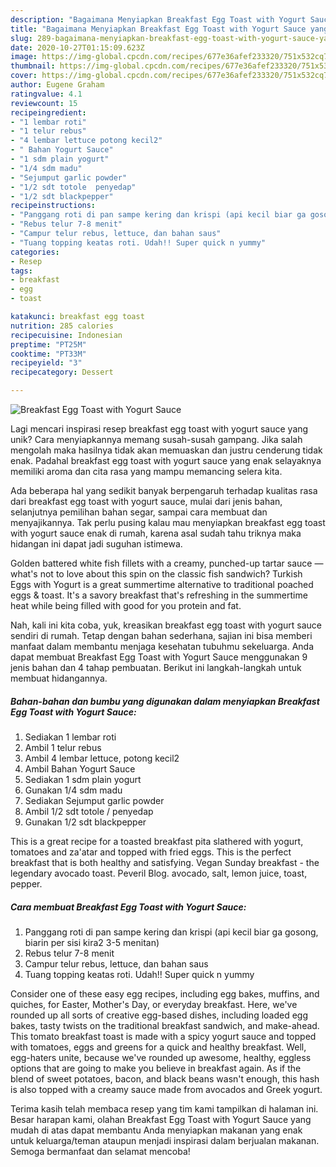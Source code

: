 ```yaml
---
description: "Bagaimana Menyiapkan Breakfast Egg Toast with Yogurt Sauce yang Lezat Sekali"
title: "Bagaimana Menyiapkan Breakfast Egg Toast with Yogurt Sauce yang Lezat Sekali"
slug: 289-bagaimana-menyiapkan-breakfast-egg-toast-with-yogurt-sauce-yang-lezat-sekali
date: 2020-10-27T01:15:09.623Z
image: https://img-global.cpcdn.com/recipes/677e36afef233320/751x532cq70/breakfast-egg-toast-with-yogurt-sauce-foto-resep-utama.jpg
thumbnail: https://img-global.cpcdn.com/recipes/677e36afef233320/751x532cq70/breakfast-egg-toast-with-yogurt-sauce-foto-resep-utama.jpg
cover: https://img-global.cpcdn.com/recipes/677e36afef233320/751x532cq70/breakfast-egg-toast-with-yogurt-sauce-foto-resep-utama.jpg
author: Eugene Graham
ratingvalue: 4.1
reviewcount: 15
recipeingredient:
- "1 lembar roti"
- "1 telur rebus"
- "4 lembar lettuce potong kecil2"
- " Bahan Yogurt Sauce"
- "1 sdm plain yogurt"
- "1/4 sdm madu"
- "Sejumput garlic powder"
- "1/2 sdt totole  penyedap"
- "1/2 sdt blackpepper"
recipeinstructions:
- "Panggang roti di pan sampe kering dan krispi (api kecil biar ga gosong, biarin per sisi kira2 3-5 menitan)"
- "Rebus telur 7-8 menit"
- "Campur telur rebus, lettuce, dan bahan saus"
- "Tuang topping keatas roti. Udah!! Super quick n yummy"
categories:
- Resep
tags:
- breakfast
- egg
- toast

katakunci: breakfast egg toast 
nutrition: 285 calories
recipecuisine: Indonesian
preptime: "PT25M"
cooktime: "PT33M"
recipeyield: "3"
recipecategory: Dessert

---
```



![Breakfast Egg Toast with Yogurt Sauce](https://img-global.cpcdn.com/recipes/677e36afef233320/751x532cq70/breakfast-egg-toast-with-yogurt-sauce-foto-resep-utama.jpg)

Lagi mencari inspirasi resep breakfast egg toast with yogurt sauce yang unik? Cara menyiapkannya memang susah-susah gampang. Jika salah mengolah maka hasilnya tidak akan memuaskan dan justru cenderung tidak enak. Padahal breakfast egg toast with yogurt sauce yang enak selayaknya memiliki aroma dan cita rasa yang mampu memancing selera kita.

Ada beberapa hal yang sedikit banyak berpengaruh terhadap kualitas rasa dari breakfast egg toast with yogurt sauce, mulai dari jenis bahan, selanjutnya pemilihan bahan segar, sampai cara membuat dan menyajikannya. Tak perlu pusing kalau mau menyiapkan breakfast egg toast with yogurt sauce enak di rumah, karena asal sudah tahu triknya maka hidangan ini dapat jadi suguhan istimewa.

Golden battered white fish fillets with a creamy, punched-up tartar sauce — what&#39;s not to love about this spin on the classic fish sandwich? Turkish Eggs with Yogurt is a great summertime alternative to traditional poached eggs &amp; toast. It&#39;s a savory breakfast that&#39;s refreshing in the summertime heat while being filled with good for you protein and fat.


Nah, kali ini kita coba, yuk, kreasikan breakfast egg toast with yogurt sauce sendiri di rumah. Tetap dengan bahan sederhana, sajian ini bisa memberi manfaat dalam membantu menjaga kesehatan tubuhmu sekeluarga. Anda dapat membuat Breakfast Egg Toast with Yogurt Sauce menggunakan 9 jenis bahan dan 4 tahap pembuatan. Berikut ini langkah-langkah untuk membuat hidangannya.

<!--inarticleads1-->

##### Bahan-bahan dan bumbu yang digunakan dalam menyiapkan Breakfast Egg Toast with Yogurt Sauce:

1. Sediakan 1 lembar roti
1. Ambil 1 telur rebus
1. Ambil 4 lembar lettuce, potong kecil2
1. Ambil  Bahan Yogurt Sauce
1. Sediakan 1 sdm plain yogurt
1. Gunakan 1/4 sdm madu
1. Sediakan Sejumput garlic powder
1. Ambil 1/2 sdt totole / penyedap
1. Gunakan 1/2 sdt blackpepper


This is a great recipe for a toasted breakfast pita slathered with yogurt, tomatoes and za&#39;atar and topped with fried eggs. This is the perfect breakfast that is both healthy and satisfying. Vegan Sunday breakfast - the legendary avocado toast. Peveril Blog. avocado, salt, lemon juice, toast, pepper. 

<!--inarticleads2-->

##### Cara membuat Breakfast Egg Toast with Yogurt Sauce:

1. Panggang roti di pan sampe kering dan krispi (api kecil biar ga gosong, biarin per sisi kira2 3-5 menitan)
1. Rebus telur 7-8 menit
1. Campur telur rebus, lettuce, dan bahan saus
1. Tuang topping keatas roti. Udah!! Super quick n yummy


Consider one of these easy egg recipes, including egg bakes, muffins, and quiches, for Easter, Mother&#39;s Day, or everyday breakfast. Here, we&#39;ve rounded up all sorts of creative egg-based dishes, including loaded egg bakes, tasty twists on the traditional breakfast sandwich, and make-ahead. This tomato breakfast toast is made with a spicy yogurt sauce and topped with tomatoes, eggs and greens for a quick and healthy breakfast. Well, egg-haters unite, because we&#39;ve rounded up awesome, healthy, eggless options that are going to make you believe in breakfast again. As if the blend of sweet potatoes, bacon, and black beans wasn&#39;t enough, this hash is also topped with a creamy sauce made from avocados and Greek yogurt. 

Terima kasih telah membaca resep yang tim kami tampilkan di halaman ini. Besar harapan kami, olahan Breakfast Egg Toast with Yogurt Sauce yang mudah di atas dapat membantu Anda menyiapkan makanan yang enak untuk keluarga/teman ataupun menjadi inspirasi dalam berjualan makanan. Semoga bermanfaat dan selamat mencoba!
